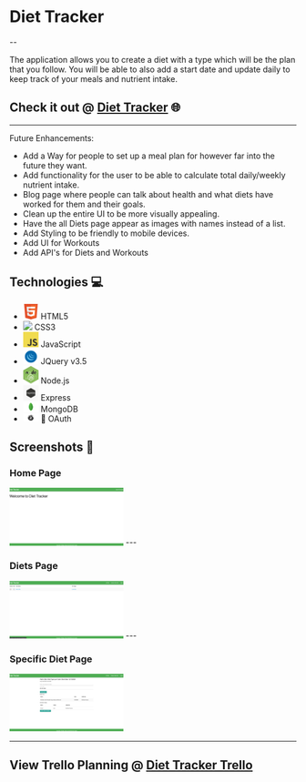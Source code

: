 # Diet Tracker
--

The application allows you to create a diet with a type which will be the plan that you follow. You will be able to also add a start date and update daily to keep track of your meals and nutrient intake.

## Check it out @ [Diet Tracker](https://diet-tracker-application.herokuapp.com) 🌐

---

Future Enhancements:
- Add a Way for people to set up a meal plan for however far into the future they want.
- Add functionality for the user to be able to calculate total daily/weekly nutrient intake.
- Blog page where people can talk about health and what diets have worked for them and their goals.
- Clean up the entire UI to be more visually appealing.
- Have the all Diets page appear as images with names instead of a list.
- Add Styling to be friendly to mobile devices.
- Add UI for Workouts
- Add API's for Diets and Workouts

## Technologies 💻
- <img src="public/images/icons/html5.png" width="27"> HTML5
- <img src="public/images/icons/css.png" width="27"> CSS3
- <img src="public/images/icons/javascript.png" width="27"> JavaScript
- <img src="public/images/icons/jquery.png" width="27"> JQuery v3.5
- <img src="public/images/icons/node.jpeg" width="27"> Node.js
- <img src="public/images/icons/express.png" width="27"> Express
- <img src="public/images/icons/mongodb.png" width="27"> MongoDB
- <img src="public/images/icons/oauth.jpeg" width="27"> 🔐 OAuth

## Screenshots 📸

### Home Page
<img src="public/images/app/DietTrackerHomePage.png" width="200">
---

### Diets Page
<img src="public/images/app/AllDietsPage.png" width="200">
---

### Specific Diet Page
<img src="public/images/app/SpecificDietPage.png" width="200">

---

## View Trello Planning @ [Diet Tracker Trello](https://trello.com/b/55tfsSSo/diet-tracker)




